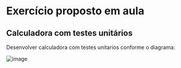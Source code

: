 # Exercício proposto em aula

## Calculadora com testes unitários

Desenvolver calculadora com testes unitarios conforme o diagrama:

![image](https://user-images.githubusercontent.com/46110259/161443850-3ac48468-8a3f-4cb5-a058-10ae8adb393a.png)
